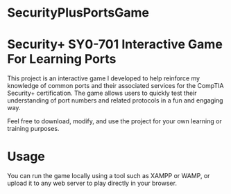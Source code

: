 # SecurityPlusPortsGame

# Security+ SY0-701 Interactive Game For Learning Ports

This project is an interactive game I developed to help reinforce my knowledge of common ports and their associated services for the CompTIA Security+ certification. The game allows users to quickly test their understanding of port numbers and related protocols in a fun and engaging way.

Feel free to download, modify, and use the project for your own learning or training purposes.

# Usage
You can run the game locally using a tool such as XAMPP or WAMP, or upload it to any web server to play directly in your browser.

